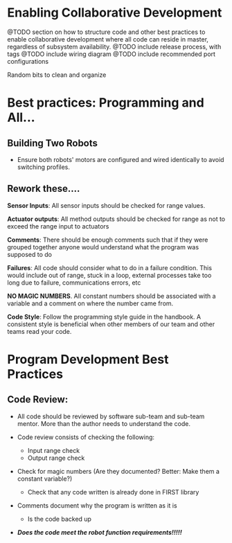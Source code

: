 # Enabling Collaborative Development

@TODO section on how to structure code and other best practices
to enable collaborative development where all code can reside in
master, regardless of subsystem availability.
@TODO include release process, with tags
@TODO include wiring diagram
@TODO include recommended port configurations

Random bits to clean and organize

# Best practices: Programming and All...

## Building Two Robots
- Ensure both robots' motors are configured and wired identically
  to avoid switching profiles.

## Rework these....
**Sensor Inputs**: All sensor inputs should be checked for range values.

**Actuator outputs**: All method outputs should be checked for range as
not to exceed the range input to actuators

**Comments**: There should be enough comments such that if they were grouped
together anyone would understand what the program was supposed to do

**Failures**: All code should consider what to do in a failure condition.
This would include out of range, stuck in a loop, external processes take
too long due to failure, communications errors, etc

**NO MAGIC NUMBERS**. All constant numbers should be associated with a variable
and a comment on where the number came from.

**Code Style**: Follow the programming style guide in the handbook. A consistent
style is beneficial when other members of our team and other teams read your code.

# Program Development Best Practices

## Code Review:

- All code should be reviewed by software sub-team and sub-team mentor.
  More than the author needs to understand the code.

- Code review consists of checking the following:
    - Input range check
    - Output range check

- Check for magic numbers (Are they documented? Better: Make them a constant variable?)

    - Check that any code written is already done in FIRST library

- Comments document why the program is written as it is

    - Is the code backed up

- ***Does the code meet the robot function requirements!!!!!***
